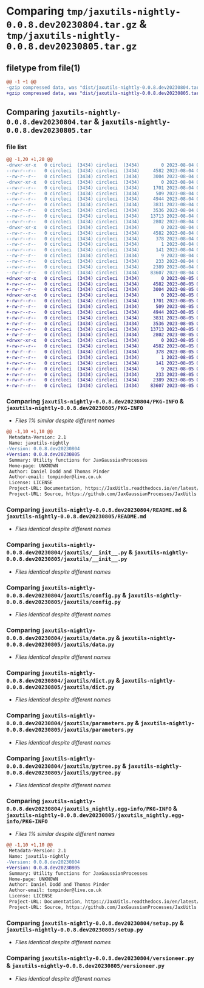 # Comparing `tmp/jaxutils-nightly-0.0.8.dev20230804.tar.gz` & `tmp/jaxutils-nightly-0.0.8.dev20230805.tar.gz`

## filetype from file(1)

```diff
@@ -1 +1 @@
-gzip compressed data, was "dist/jaxutils-nightly-0.0.8.dev20230804.tar", last modified: Fri Aug  4 00:06:38 2023, max compression
+gzip compressed data, was "dist/jaxutils-nightly-0.0.8.dev20230805.tar", last modified: Sat Aug  5 00:06:36 2023, max compression
```

## Comparing `jaxutils-nightly-0.0.8.dev20230804.tar` & `jaxutils-nightly-0.0.8.dev20230805.tar`

### file list

```diff
@@ -1,20 +1,20 @@
-drwxr-xr-x   0 circleci  (3434) circleci  (3434)        0 2023-08-04 00:06:38.864487 jaxutils-nightly-0.0.8.dev20230804/
--rw-r--r--   0 circleci  (3434) circleci  (3434)     4582 2023-08-04 00:06:38.864487 jaxutils-nightly-0.0.8.dev20230804/PKG-INFO
--rw-r--r--   0 circleci  (3434) circleci  (3434)     3004 2023-08-04 00:06:32.000000 jaxutils-nightly-0.0.8.dev20230804/README.md
-drwxr-xr-x   0 circleci  (3434) circleci  (3434)        0 2023-08-04 00:06:38.864487 jaxutils-nightly-0.0.8.dev20230804/jaxutils/
--rw-r--r--   0 circleci  (3434) circleci  (3434)     1701 2023-08-04 00:06:32.000000 jaxutils-nightly-0.0.8.dev20230804/jaxutils/__init__.py
--rw-r--r--   0 circleci  (3434) circleci  (3434)      509 2023-08-04 00:06:38.864487 jaxutils-nightly-0.0.8.dev20230804/jaxutils/_version.py
--rw-r--r--   0 circleci  (3434) circleci  (3434)     4944 2023-08-04 00:06:32.000000 jaxutils-nightly-0.0.8.dev20230804/jaxutils/config.py
--rw-r--r--   0 circleci  (3434) circleci  (3434)     3831 2023-08-04 00:06:32.000000 jaxutils-nightly-0.0.8.dev20230804/jaxutils/data.py
--rw-r--r--   0 circleci  (3434) circleci  (3434)     3536 2023-08-04 00:06:32.000000 jaxutils-nightly-0.0.8.dev20230804/jaxutils/dict.py
--rw-r--r--   0 circleci  (3434) circleci  (3434)    13713 2023-08-04 00:06:32.000000 jaxutils-nightly-0.0.8.dev20230804/jaxutils/parameters.py
--rw-r--r--   0 circleci  (3434) circleci  (3434)     2802 2023-08-04 00:06:32.000000 jaxutils-nightly-0.0.8.dev20230804/jaxutils/pytree.py
-drwxr-xr-x   0 circleci  (3434) circleci  (3434)        0 2023-08-04 00:06:38.864487 jaxutils-nightly-0.0.8.dev20230804/jaxutils_nightly.egg-info/
--rw-r--r--   0 circleci  (3434) circleci  (3434)     4582 2023-08-04 00:06:38.000000 jaxutils-nightly-0.0.8.dev20230804/jaxutils_nightly.egg-info/PKG-INFO
--rw-r--r--   0 circleci  (3434) circleci  (3434)      378 2023-08-04 00:06:38.000000 jaxutils-nightly-0.0.8.dev20230804/jaxutils_nightly.egg-info/SOURCES.txt
--rw-r--r--   0 circleci  (3434) circleci  (3434)        1 2023-08-04 00:06:38.000000 jaxutils-nightly-0.0.8.dev20230804/jaxutils_nightly.egg-info/dependency_links.txt
--rw-r--r--   0 circleci  (3434) circleci  (3434)      141 2023-08-04 00:06:38.000000 jaxutils-nightly-0.0.8.dev20230804/jaxutils_nightly.egg-info/requires.txt
--rw-r--r--   0 circleci  (3434) circleci  (3434)        9 2023-08-04 00:06:38.000000 jaxutils-nightly-0.0.8.dev20230804/jaxutils_nightly.egg-info/top_level.txt
--rw-r--r--   0 circleci  (3434) circleci  (3434)      233 2023-08-04 00:06:38.864487 jaxutils-nightly-0.0.8.dev20230804/setup.cfg
--rw-r--r--   0 circleci  (3434) circleci  (3434)     2389 2023-08-04 00:06:32.000000 jaxutils-nightly-0.0.8.dev20230804/setup.py
--rw-r--r--   0 circleci  (3434) circleci  (3434)    83607 2023-08-04 00:06:32.000000 jaxutils-nightly-0.0.8.dev20230804/versioneer.py
+drwxr-xr-x   0 circleci  (3434) circleci  (3434)        0 2023-08-05 00:06:36.024997 jaxutils-nightly-0.0.8.dev20230805/
+-rw-r--r--   0 circleci  (3434) circleci  (3434)     4582 2023-08-05 00:06:36.024997 jaxutils-nightly-0.0.8.dev20230805/PKG-INFO
+-rw-r--r--   0 circleci  (3434) circleci  (3434)     3004 2023-08-05 00:06:29.000000 jaxutils-nightly-0.0.8.dev20230805/README.md
+drwxr-xr-x   0 circleci  (3434) circleci  (3434)        0 2023-08-05 00:06:36.024997 jaxutils-nightly-0.0.8.dev20230805/jaxutils/
+-rw-r--r--   0 circleci  (3434) circleci  (3434)     1701 2023-08-05 00:06:29.000000 jaxutils-nightly-0.0.8.dev20230805/jaxutils/__init__.py
+-rw-r--r--   0 circleci  (3434) circleci  (3434)      509 2023-08-05 00:06:36.024997 jaxutils-nightly-0.0.8.dev20230805/jaxutils/_version.py
+-rw-r--r--   0 circleci  (3434) circleci  (3434)     4944 2023-08-05 00:06:29.000000 jaxutils-nightly-0.0.8.dev20230805/jaxutils/config.py
+-rw-r--r--   0 circleci  (3434) circleci  (3434)     3831 2023-08-05 00:06:29.000000 jaxutils-nightly-0.0.8.dev20230805/jaxutils/data.py
+-rw-r--r--   0 circleci  (3434) circleci  (3434)     3536 2023-08-05 00:06:29.000000 jaxutils-nightly-0.0.8.dev20230805/jaxutils/dict.py
+-rw-r--r--   0 circleci  (3434) circleci  (3434)    13713 2023-08-05 00:06:29.000000 jaxutils-nightly-0.0.8.dev20230805/jaxutils/parameters.py
+-rw-r--r--   0 circleci  (3434) circleci  (3434)     2802 2023-08-05 00:06:29.000000 jaxutils-nightly-0.0.8.dev20230805/jaxutils/pytree.py
+drwxr-xr-x   0 circleci  (3434) circleci  (3434)        0 2023-08-05 00:06:36.024997 jaxutils-nightly-0.0.8.dev20230805/jaxutils_nightly.egg-info/
+-rw-r--r--   0 circleci  (3434) circleci  (3434)     4582 2023-08-05 00:06:35.000000 jaxutils-nightly-0.0.8.dev20230805/jaxutils_nightly.egg-info/PKG-INFO
+-rw-r--r--   0 circleci  (3434) circleci  (3434)      378 2023-08-05 00:06:35.000000 jaxutils-nightly-0.0.8.dev20230805/jaxutils_nightly.egg-info/SOURCES.txt
+-rw-r--r--   0 circleci  (3434) circleci  (3434)        1 2023-08-05 00:06:35.000000 jaxutils-nightly-0.0.8.dev20230805/jaxutils_nightly.egg-info/dependency_links.txt
+-rw-r--r--   0 circleci  (3434) circleci  (3434)      141 2023-08-05 00:06:35.000000 jaxutils-nightly-0.0.8.dev20230805/jaxutils_nightly.egg-info/requires.txt
+-rw-r--r--   0 circleci  (3434) circleci  (3434)        9 2023-08-05 00:06:35.000000 jaxutils-nightly-0.0.8.dev20230805/jaxutils_nightly.egg-info/top_level.txt
+-rw-r--r--   0 circleci  (3434) circleci  (3434)      233 2023-08-05 00:06:36.024997 jaxutils-nightly-0.0.8.dev20230805/setup.cfg
+-rw-r--r--   0 circleci  (3434) circleci  (3434)     2389 2023-08-05 00:06:29.000000 jaxutils-nightly-0.0.8.dev20230805/setup.py
+-rw-r--r--   0 circleci  (3434) circleci  (3434)    83607 2023-08-05 00:06:29.000000 jaxutils-nightly-0.0.8.dev20230805/versioneer.py
```

### Comparing `jaxutils-nightly-0.0.8.dev20230804/PKG-INFO` & `jaxutils-nightly-0.0.8.dev20230805/PKG-INFO`

 * *Files 1% similar despite different names*

```diff
@@ -1,10 +1,10 @@
 Metadata-Version: 2.1
 Name: jaxutils-nightly
-Version: 0.0.8.dev20230804
+Version: 0.0.8.dev20230805
 Summary: Utility functions for JaxGaussianProcesses
 Home-page: UNKNOWN
 Author: Daniel Dodd and Thomas Pinder
 Author-email: tompinder@live.co.uk
 License: LICENSE
 Project-URL: Documentation, https://JaxUitls.readthedocs.io/en/latest/
 Project-URL: Source, https://github.com/JaxGaussianProcesses/JaxUitls
```

### Comparing `jaxutils-nightly-0.0.8.dev20230804/README.md` & `jaxutils-nightly-0.0.8.dev20230805/README.md`

 * *Files identical despite different names*

### Comparing `jaxutils-nightly-0.0.8.dev20230804/jaxutils/__init__.py` & `jaxutils-nightly-0.0.8.dev20230805/jaxutils/__init__.py`

 * *Files identical despite different names*

### Comparing `jaxutils-nightly-0.0.8.dev20230804/jaxutils/config.py` & `jaxutils-nightly-0.0.8.dev20230805/jaxutils/config.py`

 * *Files identical despite different names*

### Comparing `jaxutils-nightly-0.0.8.dev20230804/jaxutils/data.py` & `jaxutils-nightly-0.0.8.dev20230805/jaxutils/data.py`

 * *Files identical despite different names*

### Comparing `jaxutils-nightly-0.0.8.dev20230804/jaxutils/dict.py` & `jaxutils-nightly-0.0.8.dev20230805/jaxutils/dict.py`

 * *Files identical despite different names*

### Comparing `jaxutils-nightly-0.0.8.dev20230804/jaxutils/parameters.py` & `jaxutils-nightly-0.0.8.dev20230805/jaxutils/parameters.py`

 * *Files identical despite different names*

### Comparing `jaxutils-nightly-0.0.8.dev20230804/jaxutils/pytree.py` & `jaxutils-nightly-0.0.8.dev20230805/jaxutils/pytree.py`

 * *Files identical despite different names*

### Comparing `jaxutils-nightly-0.0.8.dev20230804/jaxutils_nightly.egg-info/PKG-INFO` & `jaxutils-nightly-0.0.8.dev20230805/jaxutils_nightly.egg-info/PKG-INFO`

 * *Files 1% similar despite different names*

```diff
@@ -1,10 +1,10 @@
 Metadata-Version: 2.1
 Name: jaxutils-nightly
-Version: 0.0.8.dev20230804
+Version: 0.0.8.dev20230805
 Summary: Utility functions for JaxGaussianProcesses
 Home-page: UNKNOWN
 Author: Daniel Dodd and Thomas Pinder
 Author-email: tompinder@live.co.uk
 License: LICENSE
 Project-URL: Documentation, https://JaxUitls.readthedocs.io/en/latest/
 Project-URL: Source, https://github.com/JaxGaussianProcesses/JaxUitls
```

### Comparing `jaxutils-nightly-0.0.8.dev20230804/setup.py` & `jaxutils-nightly-0.0.8.dev20230805/setup.py`

 * *Files identical despite different names*

### Comparing `jaxutils-nightly-0.0.8.dev20230804/versioneer.py` & `jaxutils-nightly-0.0.8.dev20230805/versioneer.py`

 * *Files identical despite different names*

